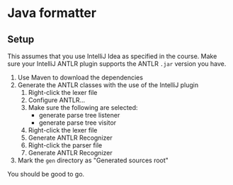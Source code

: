 # Java formatter

## Setup
This assumes that you use IntelliJ Idea as specified in the course.
Make sure your IntelliJ ANTLR plugin supports the ANTLR `.jar` version you have.
1. Use Maven to download the dependencies
2. Generate the ANTLR classes with the use of the IntelliJ plugin
   1. Right-click the lexer file
   2. Configure ANTLR... 
   3. Make sure the following are selected:
      * generate parse tree listener
      * generate parse tree visitor
   4. Right-click the lexer file
   5. Generate ANTLR Recognizer
   6. Right-click the parser file
   7. Generate ANTLR Recognizer
3. Mark the `gen` directory as "Generated sources root"

You should be good to go.